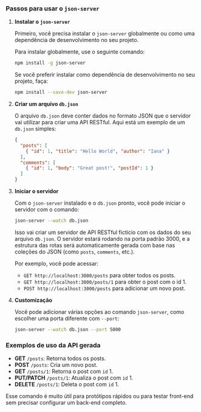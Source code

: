 ### Passos para usar o `json-server`

1. **Instalar o `json-server`**
   
   Primeiro, você precisa instalar o `json-server` globalmente ou como uma dependência de desenvolvimento no seu projeto.

   Para instalar globalmente, use o seguinte comando:

   ```bash
   npm install -g json-server
   ```

   Se você preferir instalar como dependência de desenvolvimento no seu projeto, faça:

   ```bash
   npm install --save-dev json-server
   ```

2. **Criar um arquivo `db.json`**

   O arquivo `db.json` deve conter dados no formato JSON que o servidor vai utilizar para criar uma API RESTful. Aqui está um exemplo de um `db.json` simples:

   ```json
   {
     "posts": [
       { "id": 1, "title": "Hello World", "author": "Iana" }
     ],
     "comments": [
       { "id": 1, "body": "Great post!", "postId": 1 }
     ]
   }
   ```

3. **Iniciar o servidor**

   Com o `json-server` instalado e o `db.json` pronto, você pode iniciar o servidor com o comando:

   ```bash
   json-server --watch db.json
   ```

   Isso vai criar um servidor de API RESTful fictício com os dados do seu arquivo `db.json`. O servidor estará rodando na porta padrão 3000, e a estrutura das rotas será automaticamente gerada com base nas coleções do JSON (como `posts`, `comments`, etc.).

   Por exemplo, você pode acessar:
   - `GET http://localhost:3000/posts` para obter todos os posts.
   - `GET http://localhost:3000/posts/1` para obter o post com o id 1.
   - `POST http://localhost:3000/posts` para adicionar um novo post.

4. **Customização**

   Você pode adicionar várias opções ao comando `json-server`, como escolher uma porta diferente com `--port`:

   ```bash
   json-server --watch db.json --port 5000
   ```

### Exemplos de uso da API gerada

- **GET** `/posts`: Retorna todos os posts.
- **POST** `/posts`: Cria um novo post.
- **GET** `/posts/1`: Retorna o post com `id` 1.
- **PUT/PATCH** `/posts/1`: Atualiza o post com `id` 1.
- **DELETE** `/posts/1`: Deleta o post com `id` 1.

Esse comando é muito útil para protótipos rápidos ou para testar front-end sem precisar configurar um back-end completo.